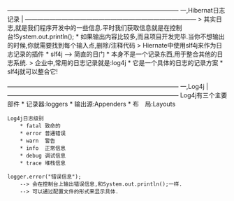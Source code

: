 ――――――――――――――――――――――――――――
一,Hibernat日志记录			|
――――――――――――――――――――――――――――
	> 其实日志,就是我们程序开发中的一些信息.平时我们获取信息就是在控制台!System.out.println();
		* 如果输出内容比较多,而且项目开发完毕.当你不想输出的时候,你就需要找到每个输入点,删除/注释代码
	> Hiernate中使用slf4j来作为日志记录的插件
		* slf4j --> 简直的日门
		* 本身不是一个记录东西,用于整合其他的日志系统.
	> 企业中,常用的日志记录就是:log4j
		* 它是一个具体的日志的记录方案
		* slf4j就可以整合它!

――――――――――――――――――――――――――――
一,Log4j					|
――――――――――――――――――――――――――――
	Log4j有三个主要部件
		* 记录器:loggers
		* 输出源:Appenders
		* 布　局:Layouts

	Log4j日志级别
		* fatal 致命的
		* error 普通错误
		* warn	警告
		* info	正常信息
		* debug	调试信息
		* trace	堆栈信息
	
	logger.error("错误信息");
		--> 会在控制台上输出错误信息,和System.out.println();一样.
		--> 可以通过配置文件的形式来显示具体.


